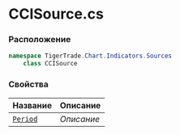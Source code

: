 
# CCISource.cs
### Расположение
```csharp
namespace TigerTrade.Chart.Indicators.Sources  
    class CCISource
```

### Свойства
| Название | Описание |
| --- | --- |
| [`Period`](./Свойства/Period.md) | *Описание* |
